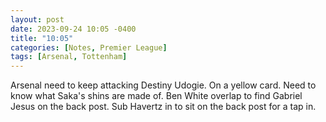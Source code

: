 ```yaml
---
layout: post
date: 2023-09-24 10:05 -0400
title: "10:05"
categories: [Notes, Premier League]
tags: [Arsenal, Tottenham]
---
```


Arsenal need to keep attacking Destiny Udogie. On a yellow card. Need to know what Saka's shins are made of. Ben White overlap to find Gabriel Jesus on the back post. Sub Havertz in to sit on the back post for a tap in.


